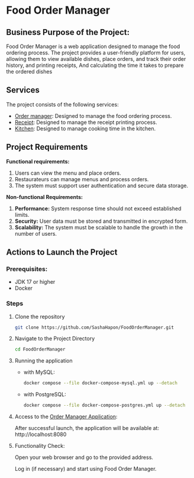 # Food Order Manager

## Business Purpose of the Project:

Food Order Manager is a web application designed to manage the food ordering process. 
The project provides a user-friendly platform for users, allowing them to view available dishes,
place orders, and track their order history, and printing receipts, 
And calculating the time it takes to prepare the ordered dishes

## Services
The project consists of the following services:
- [Order manager](order-manager/README.md): Designed to manage the food ordering process.
- [Receipt](receipt-service/README.md): Designed to manage the receipt printing process.
- [Kitchen](kitchen-service/README.md): Designed to manage cooking time in the kitchen.

## Project Requirements

**Functional requirements:**
1. Users can view the menu and place orders.
2. Restaurateurs can manage menus and process orders.
3. The system must support user authentication and secure data storage.

**Non-functional Requirements:**
1. **Performance:** System response time should not exceed established limits.
2. **Security:** User data must be stored and transmitted in encrypted form.
3. **Scalability:** The system must be scalable to handle the growth in the number of users.

## Actions to Launch the Project

### Prerequisites:
- JDK 17 or higher
- Docker

### Steps

1. Clone the repository

   ```bash
   git clone https://github.com/SashaHapon/FoodOrderManager.git
   ````

2. Navigate to the Project Directory

   ```bash
   cd FoodOrderManager
   ```

3. Running the application

   - with MySQL:

     ```bash
     docker compose --file docker-compose-mysql.yml up --detach
     ```

   - with PostgreSQL:

     ```bash
     docker compose --file docker-compose-postgres.yml up --detach
     ```

4. Access to the [Order Manager Application](order-manager):
   
   After successful launch, the application will be available at: http://localhost:8080

5. Functionality Check:
   
   Open your web browser and go to the provided address.

   Log in (if necessary) and start using Food Order Manager.
